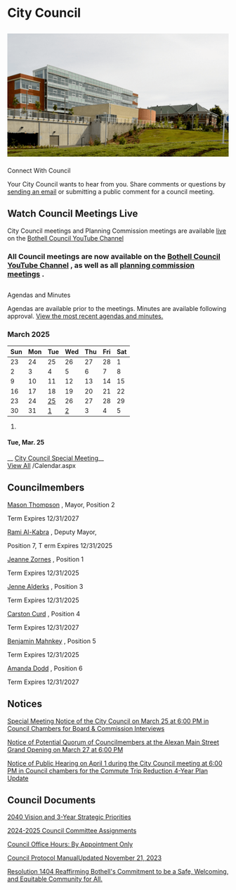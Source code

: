  

# City Council

##  ![City Hall](images/42aac8fab859b35a69e0c9ba333115a62e78eeccf2dbdee830d95d6bbdfc6d8a) 

Connect With Council

Your City Council wants to hear from you. Share comments or questions by [sending an email](mailto:%20citycouncil@bothellwa.gov,%20cityclerk@bothellwa.gov) or submitting a public comment for a council meeting. 

## Watch Council Meetings Live 

 City Council meetings and Planning Commission meetings are available   [live](https://www.youtube.com/channel/UCcGJ_SkourBk4tv3DoF-tlg)   on the   [Bothell Council YouTube Channel](https://www.youtube.com/cityofbothell) 

###  All  Council meetings are now available on the   [Bothell Council YouTube Channel](https://www.youtube.com/cityofbothell)  , as well as all   [planning commission meetings](https://www.youtube.com/playlist?list=PLRZkVURfR9I4_W3j4b7-8-ePgNDrNNAJt) . 

## 

Agendas and Minutes

Agendas are available prior to the meetings. Minutes are available following approval. [View the most recent agendas and minutes.](https://www.bothellwa.gov/AgendaCenter/City-Council-5) 

### March 2025

|Sun|Mon|Tue|Wed|Thu|Fri|Sat|
|---|---|---|---|---|---|---|
|23|24|25|26|27|28|1|
|2|3|4|5|6|7|8|
|9|10|11|12|13|14|15|
|16|17|18|19|20|21|22|
|23|24|[25](https://www.bothellwa.gov/calendar.aspx?view=list&year=2025&month=3&day=25&CID=14)|26|27|28|29|
|30|31|[1](https://www.bothellwa.gov/calendar.aspx?view=list&year=2025&month=4&day=1&CID=14)|[2](https://www.bothellwa.gov/calendar.aspx?view=list&year=2025&month=4&day=2&CID=14)|3|4|5|

 1.    

#### Tue, Mar. 25   

  __ [City Council Special Meeting](https://www.bothellwa.gov/Calendar.aspx?EID=2259)__  
  [View All](https://www.bothellwa.gov/calendar.aspx?CID=14)  /Calendar.aspx 

## Councilmembers

 [Mason Thompson](http://www.bothellwa.gov/directory.aspx?EID=302) , Mayor, Position 2

Term Expires 12/31/2027

 [Rami Al-Kabra](https://www.bothellwa.gov/Directory.aspx?EID=327)  , Deputy Mayor,  

 Position 7,  T erm Expires 12/31/2025

 [Jeanne Zornes](http://www.bothellwa.gov/directory.aspx?EID=250)  , Position 1  

Term Expires 12/31/2025

 [Jenne Alderks](https://www.bothellwa.gov/Directory.aspx?EID=326) , Position 3 

Term Expires 12/31/2025

 [Carston Curd](https://www.bothellwa.gov/Directory.aspx?EID=379) , Position 4

Term Expires 12/31/2027

 [Benjamin Mahnkey](https://www.bothellwa.gov/Directory.aspx?EID=328) , Position 5 

Term Expires 12/31/2025

 [](https://www.bothellwa.gov/Directory.aspx?EID=328)  [Amanda Dodd](https://www.bothellwa.gov/Directory.aspx?EID=350) , Position 6 

Term Expires 12/31/2027

## Notices

 [Special Meeting Notice of the City Council on March 25 at 6:00 PM in Council Chambers for Board & Commission Interviews](https://www.bothellwa.gov/DocumentCenter/View/21743/03252025-Special-Meeting-Notice---BC-interviews) 

 [Notice of Potential Quorum of Councilmembers at the Alexan Main Street Grand Opening on March 27 at 6:00 PM](https://www.bothellwa.gov/DocumentCenter/View/21742/03272025-Potential-Quorum---Alexan-Grand-Opening) 

 [Notice of Public Hearing on April 1 during the City Council meeting at 6:00 PM in Council chambers for the Commute Trip Reduction 4-Year Plan Update](https://www.bothellwa.gov/DocumentCenter/View/21724/04012025-PHN-CTR-Plan-Update) 

 [](https://www.bothellwa.gov/DocumentCenter/View/17105/Public-Hearing-Notice-October-4-2022)  [](https://www.bothellwa.gov/DocumentCenter/View/17105/Public-Hearing-Notice-October-4-2022) 

 [](https://www.bothellwa.gov/DocumentCenter/View/19098/10262023-Potential-Quorum-Comp-Plan-Open-House) 

 [](https://www.bothellwa.gov/DocumentCenter/View/18536/2023-Public-Notice---EMS-District-Sno-County-Pro-Con-Committees) 

 [](https://www.bothellwa.gov/DocumentCenter/View/18608/07152023-Potential-Quorum---Community-Meeting-Playground-Inclusiveness)  [](https://www.bothellwa.gov/DocumentCenter/View/18608/07152023-Potential-Quorum---Community-Meeting-Playground-Inclusiveness) 

 [](https://www.bothellwa.gov/DocumentCenter/View/19101/11092023-Potential-Quorum-Inclusive-Playground-Community-Workshop) 

 [](https://www.bothellwa.gov/DocumentCenter/View/17074/Notice-of-Potential-Quorum-for-September-16-2022---PC-Walking-Tour) 

## Council Documents

 [2040 Vision and 3-Year Strategic Priorities](https://www.bothellwa.gov/DocumentCenter/View/17973/2040-Vision-and-Strategic-Priorities-) 

 [](https://www.bothellwa.gov/DocumentCenter/View/17075/2022-2023-Council-Committee-Assignments-as-of-November-1-2022)  [2024-2025 Council Committee Assignments](https://www.bothellwa.gov/DocumentCenter/View/19363/2024-2025-Council-Commitee-Assignments) 

 [Council Office Hours: By Appointment Only](https://www.bothellwa.gov/DocumentCenter/View/20022/Council-Office-Hours) 

 [Council Protocol ManualUpdated November 21, 2023](https://www.bothellwa.gov/DocumentCenter/View/14857/Council-Protocol-Manual-revised-as-of-11212023) 

 [Resolution 1404 Reaffirming Bothell's Commitment to be a Safe, Welcoming, and Equitable Community for All.](https://www.bothellwa.gov/DocumentCenter/View/3720/Resolution-1404-Reaffirming-Bothells-Commitment-To-Be-a-Safe-Welcoming-and-Equitable-Community-for-All) 

 